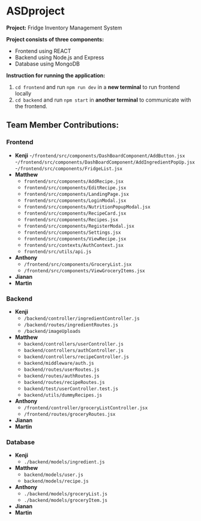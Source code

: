 # ASDproject
**Project:** Fridge Inventory Management System

**Project consists of three components:**
- Frontend using REACT
- Backend using Node.js and Express
- Database using MongoDB

**Instruction for running the application:**
1. `cd frontend` and run `npm run dev` in a **new terminal** to run frontend locally
2. `cd backend` and run `npm start` in **another terminal** to communicate with the frontend.


## Team Member Contributions:
### Frontend
- **Kenji**
    -`/frontend/src/components/DashBoardComponent/AddButton.jsx`
    -`/frontend/src/components/DashBoardComponent/AddIngredientPopUp.jsx`
    -`/frontend/src/components/FridgeList.jsx`
- **Matthew**
    - `frontend/src/components/AddRecipe.jsx`
    - `frontend/src/components/EditRecipe.jsx`
    - `frontend/src/components/LandingPage.jsx`
    - `frontend/src/components/LoginModal.jsx`
    - `frontend/src/components/NutritionPopupModal.jsx`
    - `frontend/src/components/RecipeCard.jsx`
    - `frontend/src/components/Recipes.jsx`
    - `frontend/src/components/RegisterModal.jsx`
    - `frontend/src/components/Settings.jsx`
    - `frontend/src/components/ViewRecipe.jsx`
    - `frontend/src/contexts/AuthContext.jsx`
    - `frontend/src/utils/api.js`
- **Anthony**
    - `/frontend/src/components/GroceryList.jsx`
    - `/frontend/src/components/ViewGroceryItems.jsx`
- **Jianan**
- **Martin**

### Backend
- **Kenji**
    -  `/backend/controller/ingredientController.js`
    -  `/backend/routes/ingredientRoutes.js`
    -  `/backend/imageUploads`
- **Matthew**
    - `backend/controllers/userController.js`
    - `backend/controllers/authController.js`
    - `backend/controllers/recipeController.js`
    - `backend/middleware/auth.js`
    - `backend/routes/userRoutes.js`
    - `backend/routes/authRoutes.js`
    - `backend/routes/recipeRoutes.js`
    - `backend/test/userController.test.js`
    - `backend/utils/dummyRecipes.js`
- **Anthony**
    -  `/frontend/controller/groceryListController.jsx`
    -  `/frontend/routes/groceryRoutes.jsx`
- **Jianan**
- **Martin**

### Database
- **Kenji**
    - `./backend/models/ingredient.js`
- **Matthew**
    - `backend/models/user.js`
    - `backend/models/recipe.js`
- **Anthony**
    - `./backend/models/groceryList.js`
    - `./backend/models/groceryItem.js`
- **Jianan**
- **Martin**
